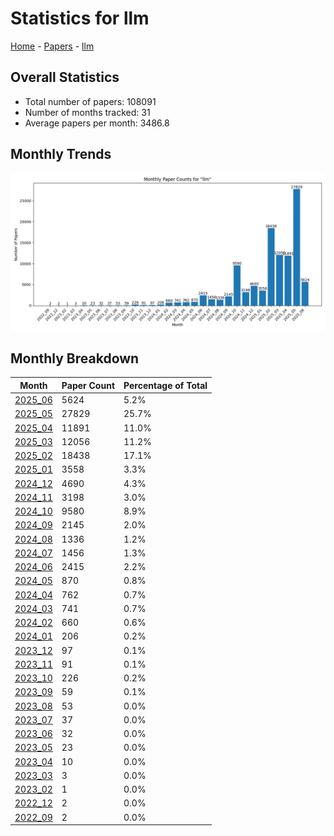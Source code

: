 # Statistics for llm

[Home](https://arxcompass.github.io) - [Papers](https://arxcompass.github.io/papers) - [llm](https://arxcompass.github.io/papers/llm)

## Overall Statistics

- Total number of papers: 108091
- Number of months tracked: 31
- Average papers per month: 3486.8

## Monthly Trends

![Monthly Paper Counts](monthly_stats.png)

## Monthly Breakdown

| Month | Paper Count | Percentage of Total |
| --- | --- | --- |
| [2025_06](./2025_06/papers_1.md) | 5624 | 5.2% |
| [2025_05](./2025_05/papers_1.md) | 27829 | 25.7% |
| [2025_04](./2025_04/papers_1.md) | 11891 | 11.0% |
| [2025_03](./2025_03/papers_1.md) | 12056 | 11.2% |
| [2025_02](./2025_02/papers_1.md) | 18438 | 17.1% |
| [2025_01](./2025_01/papers_1.md) | 3558 | 3.3% |
| [2024_12](./2024_12/papers_1.md) | 4690 | 4.3% |
| [2024_11](./2024_11/papers_1.md) | 3198 | 3.0% |
| [2024_10](./2024_10/papers_1.md) | 9580 | 8.9% |
| [2024_09](./2024_09/papers_1.md) | 2145 | 2.0% |
| [2024_08](./2024_08/papers_1.md) | 1336 | 1.2% |
| [2024_07](./2024_07/papers_1.md) | 1456 | 1.3% |
| [2024_06](./2024_06/papers_1.md) | 2415 | 2.2% |
| [2024_05](./2024_05/papers_1.md) | 870 | 0.8% |
| [2024_04](./2024_04/papers_1.md) | 762 | 0.7% |
| [2024_03](./2024_03/papers_1.md) | 741 | 0.7% |
| [2024_02](./2024_02/papers_1.md) | 660 | 0.6% |
| [2024_01](./2024_01/papers_1.md) | 206 | 0.2% |
| [2023_12](./2023_12/papers_1.md) | 97 | 0.1% |
| [2023_11](./2023_11/papers_1.md) | 91 | 0.1% |
| [2023_10](./2023_10/papers_1.md) | 226 | 0.2% |
| [2023_09](./2023_09/papers_1.md) | 59 | 0.1% |
| [2023_08](./2023_08/papers_1.md) | 53 | 0.0% |
| [2023_07](./2023_07/papers_1.md) | 37 | 0.0% |
| [2023_06](./2023_06/papers_1.md) | 32 | 0.0% |
| [2023_05](./2023_05/papers_1.md) | 23 | 0.0% |
| [2023_04](./2023_04/papers_1.md) | 10 | 0.0% |
| [2023_03](./2023_03/papers_1.md) | 3 | 0.0% |
| [2023_02](./2023_02/papers_1.md) | 1 | 0.0% |
| [2022_12](./2022_12/papers_1.md) | 2 | 0.0% |
| [2022_09](./2022_09/papers_1.md) | 2 | 0.0% |
